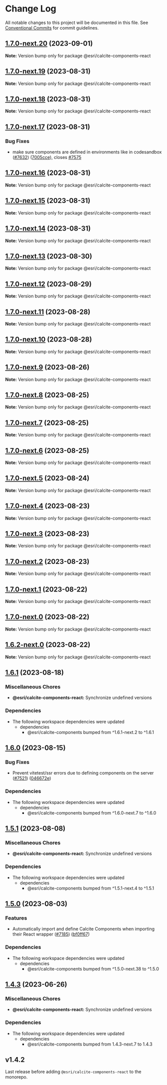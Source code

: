 # Change Log

All notable changes to this project will be documented in this file.
See [Conventional Commits](https://conventionalcommits.org) for commit guidelines.

## [1.7.0-next.20](https://github.com/Esri/calcite-design-system/compare/@esri/calcite-components-react@1.7.0-next.19...@esri/calcite-components-react@1.7.0-next.20) (2023-09-01)

**Note:** Version bump only for package @esri/calcite-components-react

## [1.7.0-next.19](https://github.com/Esri/calcite-design-system/compare/@esri/calcite-components-react@1.7.0-next.18...@esri/calcite-components-react@1.7.0-next.19) (2023-08-31)

**Note:** Version bump only for package @esri/calcite-components-react

## [1.7.0-next.18](https://github.com/Esri/calcite-design-system/compare/@esri/calcite-components-react@1.7.0-next.17...@esri/calcite-components-react@1.7.0-next.18) (2023-08-31)

**Note:** Version bump only for package @esri/calcite-components-react

## [1.7.0-next.17](https://github.com/Esri/calcite-design-system/compare/@esri/calcite-components-react@1.7.0-next.16...@esri/calcite-components-react@1.7.0-next.17) (2023-08-31)

### Bug Fixes

- make sure components are defined in environments like in codesandbox ([#7632](https://github.com/Esri/calcite-design-system/issues/7632)) ([7005cce](https://github.com/Esri/calcite-design-system/commit/7005cce95835193c8fc8ab41ad47b64abe9de66e)), closes [#7575](https://github.com/Esri/calcite-design-system/issues/7575)

## [1.7.0-next.16](https://github.com/Esri/calcite-design-system/compare/@esri/calcite-components-react@1.7.0-next.15...@esri/calcite-components-react@1.7.0-next.16) (2023-08-31)

**Note:** Version bump only for package @esri/calcite-components-react

## [1.7.0-next.15](https://github.com/Esri/calcite-design-system/compare/@esri/calcite-components-react@1.7.0-next.14...@esri/calcite-components-react@1.7.0-next.15) (2023-08-31)

**Note:** Version bump only for package @esri/calcite-components-react

## [1.7.0-next.14](https://github.com/Esri/calcite-design-system/compare/@esri/calcite-components-react@1.7.0-next.13...@esri/calcite-components-react@1.7.0-next.14) (2023-08-31)

**Note:** Version bump only for package @esri/calcite-components-react

## [1.7.0-next.13](https://github.com/Esri/calcite-design-system/compare/@esri/calcite-components-react@1.7.0-next.12...@esri/calcite-components-react@1.7.0-next.13) (2023-08-30)

**Note:** Version bump only for package @esri/calcite-components-react

## [1.7.0-next.12](https://github.com/Esri/calcite-design-system/compare/@esri/calcite-components-react@1.7.0-next.11...@esri/calcite-components-react@1.7.0-next.12) (2023-08-29)

**Note:** Version bump only for package @esri/calcite-components-react

## [1.7.0-next.11](https://github.com/Esri/calcite-design-system/compare/@esri/calcite-components-react@1.7.0-next.10...@esri/calcite-components-react@1.7.0-next.11) (2023-08-28)

**Note:** Version bump only for package @esri/calcite-components-react

## [1.7.0-next.10](https://github.com/Esri/calcite-design-system/compare/@esri/calcite-components-react@1.7.0-next.9...@esri/calcite-components-react@1.7.0-next.10) (2023-08-28)

**Note:** Version bump only for package @esri/calcite-components-react

## [1.7.0-next.9](https://github.com/Esri/calcite-design-system/compare/@esri/calcite-components-react@1.7.0-next.8...@esri/calcite-components-react@1.7.0-next.9) (2023-08-26)

**Note:** Version bump only for package @esri/calcite-components-react

## [1.7.0-next.8](https://github.com/Esri/calcite-design-system/compare/@esri/calcite-components-react@1.7.0-next.7...@esri/calcite-components-react@1.7.0-next.8) (2023-08-25)

**Note:** Version bump only for package @esri/calcite-components-react

## [1.7.0-next.7](https://github.com/Esri/calcite-design-system/compare/@esri/calcite-components-react@1.7.0-next.6...@esri/calcite-components-react@1.7.0-next.7) (2023-08-25)

**Note:** Version bump only for package @esri/calcite-components-react

## [1.7.0-next.6](https://github.com/Esri/calcite-design-system/compare/@esri/calcite-components-react@1.7.0-next.5...@esri/calcite-components-react@1.7.0-next.6) (2023-08-25)

**Note:** Version bump only for package @esri/calcite-components-react

## [1.7.0-next.5](https://github.com/Esri/calcite-design-system/compare/@esri/calcite-components-react@1.7.0-next.4...@esri/calcite-components-react@1.7.0-next.5) (2023-08-24)

**Note:** Version bump only for package @esri/calcite-components-react

## [1.7.0-next.4](https://github.com/Esri/calcite-design-system/compare/@esri/calcite-components-react@1.7.0-next.3...@esri/calcite-components-react@1.7.0-next.4) (2023-08-23)

**Note:** Version bump only for package @esri/calcite-components-react

## [1.7.0-next.3](https://github.com/Esri/calcite-design-system/compare/@esri/calcite-components-react@1.7.0-next.2...@esri/calcite-components-react@1.7.0-next.3) (2023-08-23)

**Note:** Version bump only for package @esri/calcite-components-react

## [1.7.0-next.2](https://github.com/Esri/calcite-design-system/compare/@esri/calcite-components-react@1.7.0-next.1...@esri/calcite-components-react@1.7.0-next.2) (2023-08-23)

**Note:** Version bump only for package @esri/calcite-components-react

## [1.7.0-next.1](https://github.com/Esri/calcite-design-system/compare/@esri/calcite-components-react@1.7.0-next.0...@esri/calcite-components-react@1.7.0-next.1) (2023-08-22)

**Note:** Version bump only for package @esri/calcite-components-react

## [1.7.0-next.0](https://github.com/Esri/calcite-design-system/compare/@esri/calcite-components-react@1.6.2-next.0...@esri/calcite-components-react@1.7.0-next.0) (2023-08-22)

**Note:** Version bump only for package @esri/calcite-components-react

## [1.6.2-next.0](https://github.com/Esri/calcite-design-system/compare/@esri/calcite-components-react@1.6.1...@esri/calcite-components-react@1.6.2-next.0) (2023-08-22)

**Note:** Version bump only for package @esri/calcite-components-react

## [1.6.1](https://github.com/Esri/calcite-design-system/compare/@esri/calcite-components-react@1.6.0...@esri/calcite-components-react@1.6.1) (2023-08-18)

### Miscellaneous Chores

- **@esri/calcite-components-react:** Synchronize undefined versions

### Dependencies

- The following workspace dependencies were updated
  - dependencies
    - @esri/calcite-components bumped from ^1.6.1-next.2 to ^1.6.1

## [1.6.0](https://github.com/Esri/calcite-design-system/compare/@esri/calcite-components-react@1.5.1...@esri/calcite-components-react@1.6.0) (2023-08-15)

### Bug Fixes

- Prevent vitetest/ssr errors due to defining components on the server ([#7521](https://github.com/Esri/calcite-design-system/issues/7521)) ([046672e](https://github.com/Esri/calcite-design-system/commit/046672e8a0145b4519f438f1819d515031e14eb3))

### Dependencies

- The following workspace dependencies were updated
  - dependencies
    - @esri/calcite-components bumped from ^1.6.0-next.7 to ^1.6.0

## [1.5.1](https://github.com/Esri/calcite-design-system/compare/@esri/calcite-components-react@1.5.0...@esri/calcite-components-react@1.5.1) (2023-08-08)

### Miscellaneous Chores

- **@esri/calcite-components-react:** Synchronize undefined versions

### Dependencies

- The following workspace dependencies were updated
  - dependencies
    - @esri/calcite-components bumped from ^1.5.1-next.4 to ^1.5.1

## [1.5.0](https://github.com/Esri/calcite-design-system/compare/@esri/calcite-components-react@1.4.3...@esri/calcite-components-react@1.5.0) (2023-08-03)

### Features

- Automatically import and define Calcite Components when importing their React wrapper ([#7185](https://github.com/Esri/calcite-design-system/issues/7185)) ([bf0ff67](https://github.com/Esri/calcite-design-system/commit/bf0ff6737f882005f925031171ae9c9d57b41579))

### Dependencies

- The following workspace dependencies were updated
  - dependencies
    - @esri/calcite-components bumped from ^1.5.0-next.38 to ^1.5.0

## [1.4.3](https://github.com/Esri/calcite-design-system/compare/@esri/calcite-components-react@1.4.2...@esri/calcite-components-react@1.4.3) (2023-06-26)

### Miscellaneous Chores

- **@esri/calcite-components-react:** Synchronize undefined versions

### Dependencies

- The following workspace dependencies were updated
  - dependencies
    - @esri/calcite-components bumped from 1.4.3-next.7 to 1.4.3

## v1.4.2

Last release before adding `@esri/calcite-components-react` to the monorepo.
